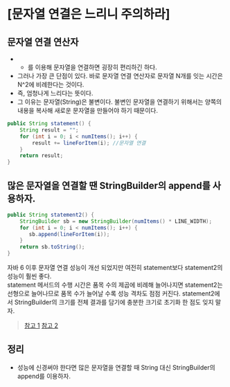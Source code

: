 # [문자열 연결은 느리니 주의하라]

## 문자열 연결 연산자
* + 를 이용해 문자열을 연결하면 굉장히 편리하긴 하다.  
* 그러나 가장 큰 단점이 있다. 바로 문자열 연결 연산자로 문자열 N개를 잇는 시간은 N^2에 비례한다는 것이다.  
* 즉, 엄청나게 느리다는 뜻이다.  
* 그 이유는 문자열(String)은 불변이다. 불변인 문자열을 연결하기 위해서는 양쪽의 내용을 복사해 새로운 문자열을 만들어야 하기 때문이다.

```JAVA
public String statement() {
    String result = "";
    for (int i = 0; i < numItems(); i++) {
        result += lineForItem(i); //문자열 연결
    }
    return result;
}
```

## 많은 문자열을 연결할 땐 StringBuilder의 append를 사용하자.
```JAVA
public String statement2() {
    StringBuilder sb = new StringBuilder(numItems() * LINE_WIDTH);
    for (int i = 0; i < numItems(); i++) {
       sb.append(lineForItem(i));
    }
    return sb.toString();
}
```
자바 6 이후 문자열 연결 성능이 개선 되었지만 여전히 statement보다 statement2의 성능이 훨씬 좋다.  
statement 메서드의 수행 시간은 품목 수의 제곱에 비례해 늘어나지면 statement2는 선형으로 늘어나므로 품목 수가 늘어날 수록 성능 격차도 점점 커진다. statement2에서 StringBuilder의 크기를 전체 결과를 담기에 충분한 크기로 초기화 한 점도 잊지 말자.

> [참고 1](https://github.com/Meet-Coder-Study/book-effective-java/blob/main/9%EC%9E%A5/63_%EB%AC%B8%EC%9E%90%EC%97%B4_%EC%97%B0%EA%B2%B0%EC%9D%80_%EB%8A%90%EB%A6%AC%EB%8B%88_%EC%A3%BC%EC%9D%98%ED%95%98%EB%9D%BC_%EA%B9%80%EC%84%B8%EC%9C%A4.md)
> [참고 2](https://jaehun2841.github.io/2019/03/01/effective-java-item63/#%EB%AC%B8%EC%9E%90%EC%97%B4-%EC%97%B0%EA%B2%B0%EC%9D%84-%EC%9E%98%EB%AA%BB-%EC%82%AC%EC%9A%A9%ED%95%9C-%EC%98%88-%EB%8A%90%EB%A6%AC%EB%8B%A4)

## 정리
* 성능에 신경써야 한다면 많은 문자열을 연결할 때 String 대신 StringBuilder의 append를 이용하자.